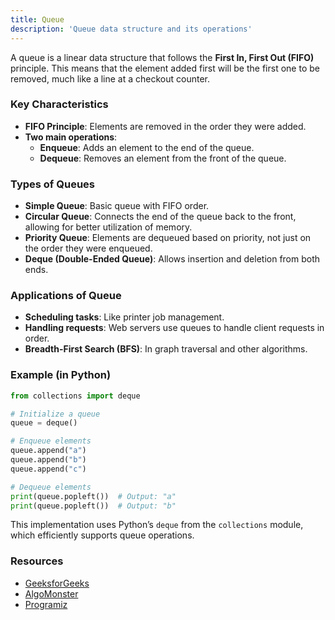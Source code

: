 ```yaml
---
title: Queue
description: 'Queue data structure and its operations'
---
```


A queue is a linear data structure that follows the **First In, First Out (FIFO)** principle. This means that the element added first will be the first one to be removed, much like a line at a checkout counter.

### Key Characteristics

* **FIFO Principle**: Elements are removed in the order they were added.
* **Two main operations**:
    * **Enqueue**: Adds an element to the end of the queue.
    * **Dequeue**: Removes an element from the front of the queue.

### Types of Queues

* **Simple Queue**: Basic queue with FIFO order.
* **Circular Queue**: Connects the end of the queue back to the front, allowing for better utilization of memory.
* **Priority Queue**: Elements are dequeued based on priority, not just on the order they were enqueued.
* **Deque (Double-Ended Queue)**: Allows insertion and deletion from both ends.

### Applications of Queue

* **Scheduling tasks**: Like printer job management.
* **Handling requests**: Web servers use queues to handle client requests in order.
* **Breadth-First Search (BFS)**: In graph traversal and other algorithms.

### Example (in Python)

```python
from collections import deque

# Initialize a queue
queue = deque()

# Enqueue elements
queue.append("a")
queue.append("b")
queue.append("c")

# Dequeue elements
print(queue.popleft())  # Output: "a"
print(queue.popleft())  # Output: "b"

```

This implementation uses Python’s `deque` from the `collections` module, which efficiently supports queue operations.

### Resources

* [GeeksforGeeks](https://www.geeksforgeeks.org/stack-data-structure)
* [AlgoMonster](https://algo.monster/problems/queue_intro)
* [Programiz](https://www.programiz.com/dsa/queue)
